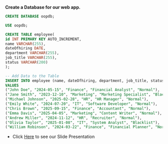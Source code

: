 **Create a Database for our web app.**
```Sql
CREATE DATABASE oopdb;

USE oopdb;

CREATE TABLE employee(
id INT PRIMARY KEY AUTO_INCREMENT,
name VARCHAR(255),
dateOfhiring DATE,
department VARCHAR(255),
job_title VARCHAR(255),
status VARCHAR(200)
);

-- Add Data to the Table
INSERT INTO employee (name, dateOfhiring, department, job_title, status)
VALUES
("John Doe", "2024-05-15", "Finance", "Financial Analyst", "Normal"),
("Jane Smith", "2023-12-10", "Marketing", "Marketing Specialist", "Blacklist"),
("Michael Johnson", "2025-02-28", "HR", "HR Manager", "Normal"),
("Emily White", "2024-07-20", "IT", "Software Developer", "Normal"),
("Chris Brown", "2025-09-15", "Finance", "Accountant", "Normal"),
("Emma Davis", "2025-04-05", "Marketing", "Content Writer", "Normal"),
("Andrew Miller", "2024-11-12", "HR", "Recruiter", "Normal"),
("Olivia Taylor", "2025-01-08", "IT", "System Analyst", "Blacklist"),
("William Robinson", "2024-03-22", "Finance", "Financial Planner", "Normal");
```

- Click [Here](https://drive.google.com/file/d/15TfPLyt9FiCRdImCn3rWt51lIlYp0RSL/view?usp=drive_link) to see our Slide Presentation

